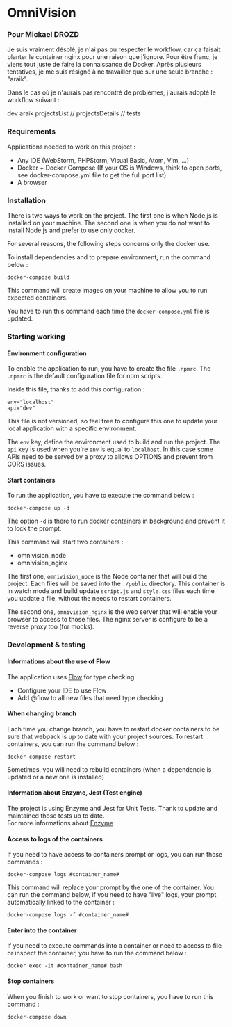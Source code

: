 # OmniVision

### Pour Mickael DROZD
Je suis vraiment désolé, je n'ai pas pu respecter le workflow, car ça faisait planter le container nginx pour une raison que j'ignore.
Pour être franc, je viens tout juste de faire la connaissance de Docker.
Après plusieurs tentatives, je me suis résigné à ne travailler que sur une seule branche : "araik".

Dans le cas où je n'aurais pas rencontré de problèmes, j'aurais adopté le workflow suivant :

dev
araik
projectsList // projectsDetails // tests

### Requirements

Applications needed to work on this project :

- Any IDE (WebStorm, PHPStorm, Visual Basic, Atom, Vim, ...)
- Docker + Docker Compose (If your OS is Windows, think to open ports, see docker-compose.yml file to get the full port list)
- A browser

### Installation

There is two ways to work on the project.
The first one is when Node.js is installed on your machine. The second one is when you do not want to install Node.js and prefer to use only docker.

For several reasons, the following steps concerns only the docker use.

To install dependencies and to prepare environment, run the command below :

```
docker-compose build
```

This command will create images on your machine to allow you to run expected containers.

You have to run this command each time the `docker-compose.yml` file is updated.

### Starting working

#### Environment configuration
To enable the application to run, you have to create the file `.npmrc`.
The `.npmrc` is the default configuration file for npm scripts.

Inside this file, thanks to add this configuration :
```
env="localhost"
api="dev"
```
This file is not versioned, so feel free to configure this one to update your local application with a specific environment.

The `env` key, define the environment used to build and run the project.
The `api` key is used when you're `env` is equal to `localhost`. In this case some APIs need to be served by a proxy to allows OPTIONS and prevent from CORS issues.


#### Start containers
To run the application, you have to execute the command below :

```
docker-compose up -d
```

The option `-d` is there to run docker containers in background and prevent it to lock the prompt.

This command will start two containers :

- omnivision_node
- omnivision_nginx

The first one, `omnivision_node` is the Node container that will build the project. Each files will be saved into the `./public` directory. This container is in watch mode and build update `script.js` and `style.css` files each time you update a file, without the needs to restart containers.

The second one, `omnivision_nginx` is the web server that will enable your browser to access to those files. The nginx server is configure to be a reverse proxy too (for mocks).

### Development & testing

#### Informations about the use of Flow

The application uses [Flow](http://flowtype.org/) for type checking.

- Configure your IDE to use Flow
- Add @flow to all new files that need type checking

#### When changing branch

Each time you change branch, you have to restart docker containers to be sure that webpack is up to date with your project sources. To restart containers, you can run the command below :

```
docker-compose restart
```

Sometimes, you will need to rebuild containers (when a dependencie is updated or a new one is installed)

#### Information about Enzyme, Jest (Test engine)

The project is using Enzyme and Jest for Unit Tests.
Thank to update and maintained those tests up to date.
<br/>For more informations about [Enzyme](https://airbnb.io/enzyme/docs/guides/jest.html)

#### Access to logs of the containers

If you need to have access to containers prompt or logs, you can run those commands :

```
docker-compose logs #container_name#
```

This command will replace your prompt by the one of the container. You can run the command below, if you need to have "live" logs, your prompt automatically linked to the container :

```
docker-compose logs -f #container_name#
```

#### Enter into the container

If you need to execute commands into a container or need to access to file or inspect the container, you have to run the command below :

```
docker exec -it #container_name# bash
```

#### Stop containers

When you finish to work or want to stop containers, you have to run this command :

```
docker-compose down
```
